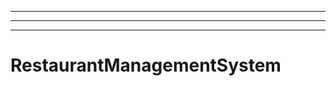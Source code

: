 --------------------------------------------
----------------------------------------------------------------------------------------------------
----------------------------------------------------------------------------------------------------
# RestaurantManagementSystem
